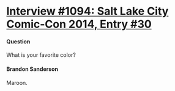 # [Interview #1094: Salt Lake City Comic-Con 2014, Entry #30](https://www.theoryland.com/intvmain.php?i=1094#30)

#### Question

What is your favorite color?

#### Brandon Sanderson

Maroon.

